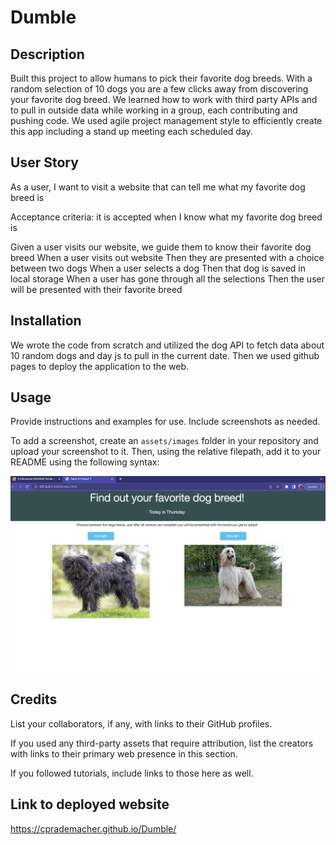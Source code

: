 # Dumble

## Description
Built this project to allow humans to pick their favorite dog breeds.
With a random selection of 10 dogs you are a few clicks away from discovering your favorite dog breed.
We learned how to work with third party APIs and to pull in outside data while working in a group, each contributing and pushing code.
We used agile project management style to efficiently create this app including a stand up meeting each scheduled day.

## User Story

As a user, I want to visit a website that can tell me what my favorite dog breed is

Acceptance criteria: it is accepted when I know what my favorite dog breed is

Given a user visits our website, we guide them to know their favorite dog breed
When a user visits out website
Then they are presented with a choice between two dogs
When a user selects a dog
Then that dog is saved in local storage
When a user has gone through all the selections
Then the user will be presented with their favorite breed


## Installation

We wrote the code from scratch and utilized the dog API to fetch data about 10 random dogs and day js to pull in the current date.  Then we used github pages to deploy the application to the web.

## Usage

Provide instructions and examples for use. Include screenshots as needed.

To add a screenshot, create an `assets/images` folder in your repository and upload your screenshot to it. Then, using the relative filepath, add it to your README using the following syntax:

    
![screenshot of application](/assets/Screenshot%202023-07-27%20at%206.54.56%20PM.png)


## Credits

List your collaborators, if any, with links to their GitHub profiles.

If you used any third-party assets that require attribution, list the creators with links to their primary web presence in this section.

If you followed tutorials, include links to those here as well.

## Link to deployed website

https://cprademacher.github.io/Dumble/